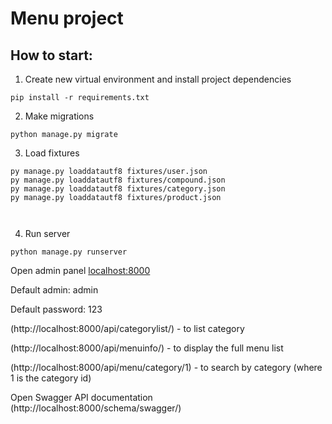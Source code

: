 ﻿# Menu project  

## How to start:
1) Create new virtual environment and install project dependencies

```
pip install -r requirements.txt
```

2) Make migrations
```
python manage.py migrate
```

3) Load fixtures
```
py manage.py loaddatautf8 fixtures/user.json
py manage.py loaddatautf8 fixtures/compound.json
py manage.py loaddatautf8 fixtures/category.json
py manage.py loaddatautf8 fixtures/product.json



```

4) Run server
```
python manage.py runserver
```

Open admin panel [localhost:8000](http://localhost:8000/admin)

Default admin: admin

Default password: 123


(http://localhost:8000/api/categorylist/) - to list category

(http://localhost:8000/api/menuinfo/) - to display the full menu list

(http://localhost:8000/api/menu/category/1) - to search by category (where 1 is the category id)


 Open Swagger API documentation   (http://localhost:8000/schema/swagger/)

 
